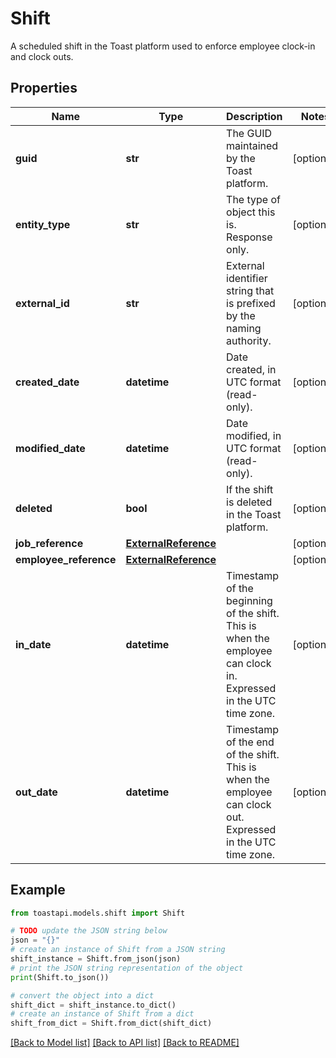 # Shift

A scheduled shift in the Toast platform used to enforce employee  clock-in and clock outs. 

## Properties

Name | Type | Description | Notes
------------ | ------------- | ------------- | -------------
**guid** | **str** | The GUID maintained by the Toast platform. | [optional] 
**entity_type** | **str** | The type of object this is. Response only. | [optional] 
**external_id** | **str** | External identifier string that is prefixed by the naming authority. | [optional] 
**created_date** | **datetime** | Date created, in UTC format (read-only).  | [optional] 
**modified_date** | **datetime** | Date modified, in UTC format (read-only).  | [optional] 
**deleted** | **bool** | If the shift is deleted in the Toast platform.  | [optional] 
**job_reference** | [**ExternalReference**](ExternalReference.md) |  | [optional] 
**employee_reference** | [**ExternalReference**](ExternalReference.md) |  | [optional] 
**in_date** | **datetime** | Timestamp of the beginning of the shift. This is when the  employee can clock in. Expressed in the UTC time zone.  | [optional] 
**out_date** | **datetime** | Timestamp of the end of the shift. This is when the  employee can clock out. Expressed in the UTC time zone.  | [optional] 

## Example

```python
from toastapi.models.shift import Shift

# TODO update the JSON string below
json = "{}"
# create an instance of Shift from a JSON string
shift_instance = Shift.from_json(json)
# print the JSON string representation of the object
print(Shift.to_json())

# convert the object into a dict
shift_dict = shift_instance.to_dict()
# create an instance of Shift from a dict
shift_from_dict = Shift.from_dict(shift_dict)
```
[[Back to Model list]](../README.md#documentation-for-models) [[Back to API list]](../README.md#documentation-for-api-endpoints) [[Back to README]](../README.md)


